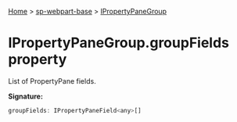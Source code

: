 <!-- docId=sp-webpart-base.ipropertypanegroup.groupfields -->

[Home](./index.md) &gt; [sp-webpart-base](./sp-webpart-base.md) &gt; [IPropertyPaneGroup](./sp-webpart-base.ipropertypanegroup.md)

# IPropertyPaneGroup.groupFields property

List of PropertyPane fields.

**Signature:**
```javascript
groupFields: IPropertyPaneField<any>[]
```
